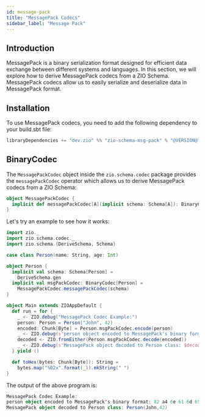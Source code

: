 ```yaml
---
id: message-pack
title: "MessagePack Codecs"
sidebar_label: "Message Pack"
---
```


## Introduction

MessagePack is a binary serialization format designed for efficient data exchange between different systems and languages. In this section, we will explore how to derive MessagePack codecs from a ZIO Schema. MessagePack codecs allow us to easily serialize and deserialize data in MessagePack format.

## Installation

To use MessagePack codecs, you need to add the following dependency to your build.sbt file:

```scala
libraryDependencies += "dev.zio" %% "zio-schema-msg-pack" % "@VERSION@"
```

## BinaryCodec

The `MessagePackCodec` object inside the `zio.schema.codec` package provides the `messagePackCodec` operator which allows us to derive MessagePack codecs from a ZIO Schema:

```scala
object MessagePackCodec {
  implicit def messagePackCodec[A](implicit schema: Schema[A]): BinaryCodec[A] = ???
}
```

Let's try an example to see how it works:

```scala mdoc:compile-only
import zio._
import zio.schema.codec._
import zio.schema.{DeriveSchema, Schema}

case class Person(name: String, age: Int)

object Person {
  implicit val schema: Schema[Person] =
    DeriveSchema.gen
  implicit val msgPackCodec: BinaryCodec[Person] =
    MessagePackCodec.messagePackCodec(schema)
}

object Main extends ZIOAppDefault {
  def run = for {
    _ <- ZIO.debug("MessagePack Codec Example:")
    person: Person = Person("John", 42)
    encoded: Chunk[Byte] = Person.msgPackCodec.encode(person)
    _ <- ZIO.debug(s"person object encoded to MessagePack's binary format: ${toHex(encoded)}")
    decoded <- ZIO.fromEither(Person.msgPackCodec.decode(encoded))
    _ <- ZIO.debug(s"MessagePack object decoded to Person class: $decoded")
  } yield ()

  def toHex(bytes: Chunk[Byte]): String =
    bytes.map("%02x".format(_)).mkString(" ")
}
```

The output of the above program is:

```scala
MessagePack Codec Example:
person object encoded to MessagePack's binary format: 82 a4 6e 61 6d 65 a4 4a 6f 68 6e a3 61 67 65 2a
MessagePack object decoded to Person class: Person(John,42)
```
